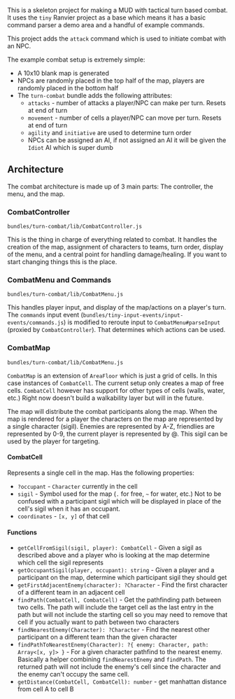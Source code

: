 This is a skeleton project for making a MUD with tactical turn based combat. It
uses the `tiny` Ranvier project as a base which means it has a basic command parser
a demo area and a handful of example commands.

This project adds the `attack` command which is used to initiate combat with an NPC.

The example combat setup is extremely simple:

* A 10x10 blank map is generated
* NPCs are randomly placed in the top half of the map, players are randomly placed in the bottom half
* The `turn-combat` bundle adds the following attributes:
  * `attacks` - number of attacks a player/NPC can make per turn. Resets at end of turn
  * `movement` - number of cells a player/NPC can move per turn. Resets at end of turn
  * `agility` and `initiative` are used to determine turn order
  * NPCs can be assigned an AI, if not assigned an AI it will be given the `Idiot` AI which is super dumb

## Architecture

The combat architecture is made up of 3 main parts: The controller, the menu, and the map.

### CombatController

`bundles/turn-combat/lib/CombatController.js`

This is the thing in charge of everything related to combat. It handles the
creation of the map, assignment of characters to teams, turn order, display of
the menu, and a central point for handling damage/healing. If you want to start
changing things this is the place.


### CombatMenu and Commands

`bundles/turn-combat/lib/CombatMenu.js`

This handles player input, and display of the map/actions on a player's turn.
The `commands` input event
(`bundles/tiny-input-events/input-events/commands.js`) is modified to reroute
input to `CombatMenu#parseInput` (proxied by `CombatController`). That determines
which actions can be used.

### CombatMap

`bundles/turn-combat/lib/CombatMenu.js`

`CombatMap` is an extension of `AreaFloor` which is just a grid of cells. In
this case instances of `CombatCell`. The current setup only creates a map
of free cells. `CombatCell` however has support for other types of cells
(walls, water, etc.) Right now doesn't build a walkability layer but will in
the future.

The map will distribute the combat participants along the map. When the map
is rendered for a player the characters on the map are represented by a single
character (sigil). Enemies are represented by A-Z, friendlies are represented by 0-9,
the current player is represented by @. This sigil can be used by the player
for targeting.

#### CombatCell

Represents a single cell in the map. Has the following properties:

* `?occupant` - `Character` currently in the cell
* `sigil` - Symbol used for the map (`.` for free, `~` for water, etc.) Not to
  be confused with a participant sigil which will be displayed in place of the
  cell's sigil when it has an occupant.
* `coordinates` - `[x, y]` of that cell

#### Functions

* `getCellFromSigil(sigil, player): CombatCell` - Given a sigil as described
  above and a player who is looking at the map determine which cell the sigil
  represents
* `getOccupantSigil(player, occupant): string` - Given a player and a participant
  on the map, determine which participant sigil they should get
* `getFirstAdjacentEnemy(character): ?Character` - Find the first character of
  a different team in an adjacent cell
* `findPath(CombatCell, CombatCell)` - Get the pathfinding path between two
  cells. The path will include the target cell as the last entry in the path
  but will not include the starting cell so you may need to remove that cell
  if you actually want to path between two characters
* `findNearestEnemy(Character): ?Character` - Find the nearest other participant
  on a different team than the given character
* `findPathToNearestEnemy(Character): ?{ enemy: Character, path: Array<[x, y]> }` -
  For a given character pathfind to the nearest enemy. Basically a helper
  combining `findNearestEnemy` and `findPath`. The returned path will not
  include the enemy's cell since the character and the enemy can't occupy the
  same cell.
* `getDistance(CombatCell, CombatCell): number` - get manhattan distance from cell A to cell B
